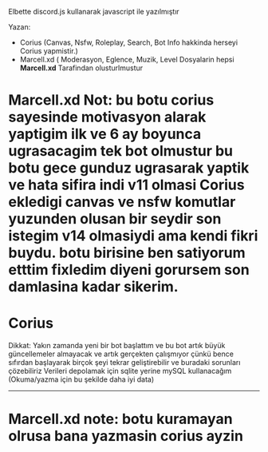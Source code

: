 Elbette discord.js kullanarak javascript ile yazılmıştır

Yazan:
- Corius (Canvas, Nsfw, Roleplay, Search, Bot Info hakkinda herseyi Corius yapmistir.)
- Marcell.xd ( Moderasyon, Eglence, Muzik, Level Dosyalarin hepsi **Marcell.xd** Tarafindan olusturlmustur


# Marcell.xd Not: bu botu corius sayesinde motivasyon alarak yaptigim ilk ve 6 ay boyunca ugrasacagim tek bot olmustur bu botu gece gunduz  ugrasarak yaptik ve hata sifira indi v11 olmasi Corius ekledigi canvas ve nsfw komutlar yuzunden olusan bir seydir son istegim v14 olmasiydi ama kendi fikri buydu. botu birisine ben satiyorum etttim fixledim diyeni gorursem son damlasina kadar sikerim.

# Corius 
Dikkat: Yakın zamanda yeni bir bot başlattım ve bu bot artık büyük güncellemeler almayacak ve artık gerçekten çalışmıyor çünkü bence sıfırdan başlayarak birçok şeyi tekrar geliştirebilir ve buradaki sorunları çözebiliriz
Verileri depolamak için sqlite yerine mySQL kullanacağım (Okuma/yazma için bu şekilde daha iyi data)

-----------------------------------------------------------

# Marcell.xd note:  botu kuramayan olrusa bana yazmasin corius ayzin 
